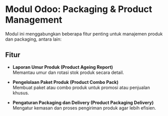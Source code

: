 # Modul Odoo: Packaging & Product Management

Modul ini menggabungkan beberapa fitur penting untuk manajemen produk dan packaging, antara lain:

## Fitur

- **Laporan Umur Produk (Product Ageing Report)**  
  Memantau umur dan rotasi stok produk secara detail.

- **Pengelolaan Paket Produk (Product Combo Pack)**  
  Membuat paket atau combo produk untuk promosi atau penjualan khusus.

- **Pengaturan Packaging dan Delivery (Product Packaging Delivery)**  
  Mengatur kemasan dan proses pengiriman produk agar lebih efisien.
